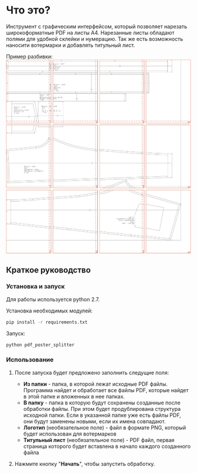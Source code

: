 # Что это?
Инструмент с графическим интерфейсом, который позволяет нарезать широкоформатные PDF на листы A4. Нарезанные листы обладают полями для удобной склейки и нумерацию.
Так же есть возможность наносити вотермарки и добавлять титульный лист.

Пример разбивки:
![](readme_assets/example.jpg)

## Краткое руководство
### Установка и запуск
Для работы используется python 2.7.

Установка необходимых модулей:
```bat
pip install -r requirements.txt
```
Запуск:
```bat
python pdf_poster_splitter
```
### Использование
1. После запуска будет предложено заполнить следущие поля:
    - **Из папки** - папка, в которой лежат исходные PDF файлы. Программа найдет и обработает все файлы PDF, которые найдет в этой папке и вложенных в нее папках.
    - **В папку** - папка в которую будут сохранены созданные после обработки файлы. При этом будет продублирована структура исходной папки. Если в указанной папке уже есть файлы PDF, они будут заменены новыми, если их имена совпадают. 
    - **Логотип** (необязательное поле) - файл в формате PNG, который будет использован для вотермарков 
    - **Титульный лист** (необязательное поле)  - PDF файл, первая страница которого будет вставлена в начало каждого созданного файла 

2. Нажмите кнопку "**Начать**", чтобы запустить обработку. 
